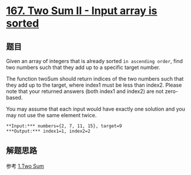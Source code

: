 # [167. Two Sum II - Input array is sorted](https://leetcode-cn.com/problems/two-sum-ii-input-array-is-sorted/)

## 题目

Given an array of integers that is already sorted `in ascending order`, find two numbers such that they add up to a specific target number.

The function twoSum should return indices of the two numbers such that they add up to the target, where index1 must be less than index2. Please note that your returned answers (both index1 and index2) are not zero-based.

You may assume that each input would have exactly one solution and you may not use the same element twice.

```
**Input:*** numbers={2, 7, 11, 15}, target=9
***Output:*** index1=1, index2=2
```
      

## 解题思路

参考 [1.Two Sum](./Algorithms/0001.two-sum)
